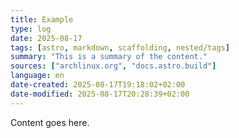 ```yaml
---
title: Example
type: log
date: 2025-08-17
tags: [astro, markdown, scaffolding, nested/tags]
summary: "This is a summary of the content."
sources: ["archlinux.org", "docs.astro.build"]
language: en
date-created: 2025-08-17T19:18:02+02:00
date-modified: 2025-08-17T20:28:39+02:00
---
```


Content goes here.
